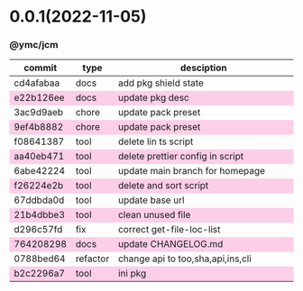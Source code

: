 <a name="0.0.1"></a>
# 0.0.1(2022-11-05)
### @ymc/jcm
<table><thead><tr><th>commit</th><th>type</th><th style="width:80%">desciption</th></tr></thead><tbody><tr><td><a title="docs(core): add pkg shield state&#10;&#10;update lin,tes state in readme.md&#10;update banner in dist&#10;&#10;generated by ymc@robot" hrel="https://github.com/ymc-github/js-idea/commit/bcd4afabaae016188355139c217f7dc38a116ebd"> cd4afabaa </a></td>
<td>docs</td>
<td>add pkg shield state</td></tr>
<tr style="background-color:#fdcee8;" ><td><a title="docs(core): update pkg desc&#10;&#10;export class and instance&#10;export ChanelogFile, changelogfile&#10;&#10;generated by ymc@robot" hrel="https://github.com/ymc-github/js-idea/commit/3e22b126eecba5de7a1bdd9ef97a5d524c274ec2"> e22b126ee </a></td>
<td>docs</td>
<td>update pkg desc</td></tr>
<tr><td><a title="chore(core): update pack preset&#10;&#10;export getVersionType, incrementVersion, bumpVersion&#10;&#10;generated by ymc@robot" hrel="https://github.com/ymc-github/js-idea/commit/c3ac9d9aeba4d7e7b8c9ce668c83fa68e6ee95df"> 3ac9d9aeb </a></td>
<td>chore</td>
<td>update pack preset</td></tr>
<tr style="background-color:#fdcee8;" ><td><a title="chore(core): update pack preset&#10;&#10;use cjs,esm,umd format&#10;use min version per format&#10;use esm without min as index.js&#10;&#10;generated by ymc@robot" hrel="https://github.com/ymc-github/js-idea/commit/e9ef4b8882d9b3f2344c4ad225135751c9be194a"> 9ef4b8882 </a></td>
<td>chore</td>
<td>update pack preset</td></tr>
<tr><td><a title="tool(core): delete lin ts script&#10;&#10;" hrel="https://github.com/ymc-github/js-idea/commit/3f08641387ecd32711c9fb5f5f05db0b8acb3b0e"> f08641387 </a></td>
<td>tool</td>
<td>delete lin ts script</td></tr>
<tr style="background-color:#fdcee8;" ><td><a title="tool(core): delete prettier config in script&#10;&#10;" hrel="https://github.com/ymc-github/js-idea/commit/3aa40eb4715bcbdd5b209f7f4f9a82acb8218a9b"> aa40eb471 </a></td>
<td>tool</td>
<td>delete prettier config in script</td></tr>
<tr><td><a title="tool(core): update main branch for homepage&#10;&#10;" hrel="https://github.com/ymc-github/js-idea/commit/96abe4222412dab55af0638b5d656dff16eaafeb"> 6abe42224 </a></td>
<td>tool</td>
<td>update main branch for homepage</td></tr>
<tr style="background-color:#fdcee8;" ><td><a title="tool(core): delete and sort script&#10;&#10;" hrel="https://github.com/ymc-github/js-idea/commit/5f26224e2bc70af3b0764c27bff78f5e2f7279bb"> f26224e2b </a></td>
<td>tool</td>
<td>delete and sort script</td></tr>
<tr><td><a title="tool(core): update base url&#10;&#10;" hrel="https://github.com/ymc-github/js-idea/commit/067ddbda0db83ad5f9ca609cc59e33b6aea4a6c0"> 67ddbda0d </a></td>
<td>tool</td>
<td>update base url</td></tr>
<tr style="background-color:#fdcee8;" ><td><a title="tool(core): clean unused file&#10;&#10;" hrel="https://github.com/ymc-github/js-idea/commit/e21b4dbbe3059079889abb52be444ddf5c1c9e3c"> 21b4dbbe3 </a></td>
<td>tool</td>
<td>clean unused file</td></tr>
<tr><td><a title="fix(jcm): correct get-file-loc-list&#10;&#10;" hrel="https://github.com/ymc-github/js-idea/commit/3d296c57fdf60cd1cffeb5d8f8e99e2ea6dd8113"> d296c57fd </a></td>
<td>fix</td>
<td>correct get-file-loc-list</td></tr>
<tr style="background-color:#fdcee8;" ><td><a title="docs(jcm): update CHANGELOG.md&#10;&#10;" hrel="https://github.com/ymc-github/js-idea/commit/a764208298d448249f97af6e4e5f7b20c2c90398"> 764208298 </a></td>
<td>docs</td>
<td>update CHANGELOG.md</td></tr>
<tr><td><a title="refactor(jcm): change api to too,sha,api,ins,cli&#10;&#10;" hrel="https://github.com/ymc-github/js-idea/commit/d0788bed64a543171037fdfe79429248a2522d1d"> 0788bed64 </a></td>
<td>refactor</td>
<td>change api to too,sha,api,ins,cli</td></tr>
<tr style="background-color:#fdcee8;" ><td><a title="tool(jcm): ini pkg&#10;&#10;" hrel="https://github.com/ymc-github/js-idea/commit/4b2c2296a7d52c8b9cbdf0d3744f8d98f0a5881d"> b2c2296a7 </a></td>
<td>tool</td>
<td>ini pkg</td></tr></tbody></table>